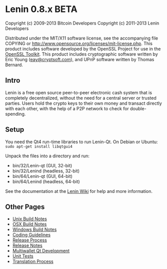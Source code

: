 Lenin 0.8.x BETA
====================

Copyright (c) 2009-2013 Bitcoin Developers
Copyright (c) 2011-2013 Lenin Developers

Distributed under the MIT/X11 software license, see the accompanying
file COPYING or http://www.opensource.org/licenses/mit-license.php.
This product includes software developed by the OpenSSL Project for use in the [OpenSSL Toolkit](http://www.openssl.org/). This product includes
cryptographic software written by Eric Young ([eay@cryptsoft.com](mailto:eay@cryptsoft.com)), and UPnP software written by Thomas Bernard.


Intro
---------------------
Lenin is a free open source peer-to-peer electronic cash system that is
completely decentralized, without the need for a central server or trusted
parties.  Users hold the crypto keys to their own money and transact directly
with each other, with the help of a P2P network to check for double-spending.


Setup
---------------------
You need the Qt4 run-time libraries to run Lenin-Qt. On Debian or Ubuntu:
	`sudo apt-get install libqtgui4`

Unpack the files into a directory and run:

- bin/32/Lenin-qt (GUI, 32-bit)
- bin/32/Lenind (headless, 32-bit)
- bin/64/Lenin-qt (GUI, 64-bit)
- bin/64/Lenind (headless, 64-bit)

See the documentation at the [Lenin Wiki](http://Lenin.info)
for help and more information.


Other Pages
---------------------
- [Unix Build Notes](build-unix.md)
- [OSX Build Notes](build-osx.md)
- [Windows Build Notes](build-msw.md)
- [Coding Guidelines](coding.md)
- [Release Process](release-process.md)
- [Release Notes](release-notes.md)
- [Multiwallet Qt Development](multiwallet-qt.md)
- [Unit Tests](unit-tests.md)
- [Translation Process](translation_process.md)

